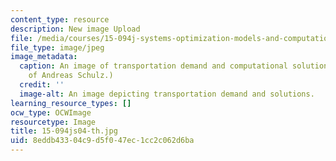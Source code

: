 ```yaml
---
content_type: resource
description: New image Upload
file: /media/courses/15-094j-systems-optimization-models-and-computation-sma-5223-spring-2004/8eddb43304c9d5f047ec1cc2c062d6ba_15-094js04-th.jpg
file_type: image/jpeg
image_metadata:
  caption: An image of transportation demand and computational solutions. (Image courtesy
    of Andreas Schulz.)
  credit: ''
  image-alt: An image depicting transportation demand and solutions.
learning_resource_types: []
ocw_type: OCWImage
resourcetype: Image
title: 15-094js04-th.jpg
uid: 8eddb433-04c9-d5f0-47ec-1cc2c062d6ba
---
```

